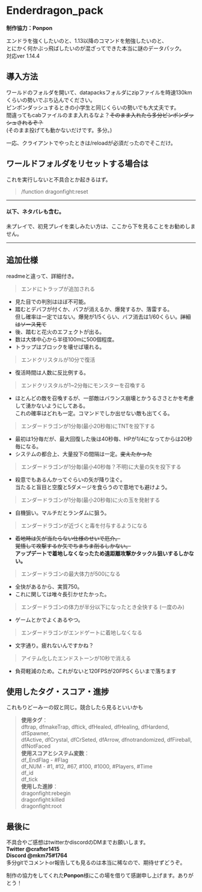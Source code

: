 # Enderdragon_pack

**制作協力：Ponpon**

エンドラを強くしたいのと、1.13以降のコマンドを勉強したいのと、  
とにかく何かぶっ飛ばしたいのが混ざってできた本当に謎のデータパック。  
対応ver 1.14.4

## 導入方法

ワールドのフォルダを開いて、datapacksフォルダにzipファイルを時速130kmくらいの勢いでぶち込んでください。  
ピンポンダッシュするときの小学生と同じくらいの勢いでも大丈夫です。  
間違ってもcabファイルのまま入れるなよ？~~そのまま入れたら多分ピンポンダッシュされるぞ？~~  
(そのまま投げても動かないだけです。多分。)

一応、クライアントでやったときは/reloadが必須だったのでそこだけ。

## ワールドフォルダをリセットする場合は

これを実行しないと不具合とか起きるはず。
>/function dragonfight:reset

- - - - - - - - - - - - - - - - - - - - - - - 
[](気合の連打)

#### 以下、ネタバレも含む。
未プレイで、初見プレイを楽しみたい方は、ここから下を見ることをお勧めしません。

- - - - - - - - - - - - - - - - - - - - - - - 
[](迫真の連打)

## 追加仕様

readmeと違って、詳細付き。
>エンドにトラップが追加される  
 - 見た目での判別はほぼ不可能。
 - 踏むとデバフが付くか、バフが消えるか、爆発するか、落雷する。  
   但し確率は一定ではない。爆発が1/5くらい、バフ消去は1/60くらい。~~詳細はソース見て~~
 - 後、踏むと花火のエフェクトが出る。
 - 数は大体中心から半径100mに500個程度。
 - トラップはブロックを壊せば壊れる。
>エンドクリスタルが10分で復活  
 - 復活時間は人数に反比例する。  
>エンドクリスタルが1~2分毎にモンスターを召喚する  
 - ほとんどの敵を召喚するが、一部敵はバランス崩壊とかうるささとかを考慮して湧かないようにしてある。  
   これの確率はどれも一定。コマンドでしか出せない敵も出てくる。
>エンダードラゴンが1分毎(最小20秒毎)にTNTを投下する  
 - 最初は1分毎だが、最大回復した後は40秒毎、HPが1/4になってからは20秒毎になる。
 - システムの都合上、大量投下の間隔は一定。~~変えたかった~~
>エンダードラゴンが1分毎(最小40秒毎？不明)に大量の矢を投下する  
 - 殺意でもあるんかってぐらいの矢が降り注ぐ。  
   当たると盲目と空腹と5ダメージを食らうので意地でも避けよう。
>エンダードラゴンが1分毎(最小20秒毎)に火の玉を発射する  
 - 自機狙い。マルチだとランダムに狙う。
>エンダードラゴンが近づくと毒を付与するようになる  
 - ~~着地時は矢が当たらない仕様のせいで厄介。~~  
   ~~覚悟して攻撃するか矢でちまちま削るしかない。~~  
   **アップデートで着地しなくなったため遠距離攻撃かタックル狙いするしかない。**  
>エンダードラゴンの最大体力が500になる  
 - 全快があるから、実質750。
 - これに関しては唯々長引かせたかった。
>エンダードラゴンの体力が半分以下になったとき全快する (一度のみ)  
 - ゲームとかでよくあるやつ。  
>エンダードラゴンがエンドゲートに着地しなくなる  
 - 文字通り。疲れないんですかね？  
>アイテム化したエンドストーンが10秒で消える  
 - 負荷軽減のため。これがないと120FPSが20FPSくらいまで落ちます
 
## 使用したタグ・スコア・進捗
これもりどーみーの奴と同じ。競合したら見るといいかも
> **使用タグ**：  
>   dftrap, dfmakeTrap, dftick, dfHealed, dfHealing, dfHardend, dfSpawner,  
>   dfActive, dfCrystal, dfCrSeted, dfArrow, dfnotrandomized, dfFireball, dfNotFaced  
> **使用スコアとシステム変数**：  
>   df_EndFlag - #Flag  
>   df_NUM - #1, #12, #67, #100, #1000, #Players, #Time  
>   df_id  
>   df_tick  
> **使用した進捗**：  
>   dragonfight:rebegin  
>   dragonfight:killed  
>   dragonfight:root  

## 最後に
不具合やご感想はtwitterかdiscordのDMまでお願いします。  
 **Twitter @crafter1415  
 Discord @mkm75#1764**  
多分gitでコメントor報告しても見るのは本当に稀なので、期待せずどうぞ。

制作の協力をしてくれた**Ponpon**様にこの場を借りて感謝申し上げます。ありがとう！

